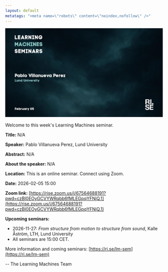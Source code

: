 ```yaml
---
layout: default
metatags: "<meta name=\"robots\" content=\"noindex,nofollow\" />"
---
```

<img src="/lm/2026-02-05-youtube-thumbnail-pablo-villanueva-perez.jpg" />
 
Welcome to this week's Learning Machines seminar.

**Title:** N/A

**Speaker:** Pablo Villanueva Perez, Lund University

**Abstract:** N/A

**About the speaker:** N/A

**Location:** This is an online seminar. Connect using Zoom.

**Date:** 2026-02-05 15:00

**Zoom link:** [https://rise.zoom.us/j/67564688191?pwd=czBI0EOyGCVYWRqbb6fMLEGpqYFNjQ.1](https://rise.zoom.us/j/67564688191?pwd=czBI0EOyGCVYWRqbb6fMLEGpqYFNjQ.1)

**Upcoming seminars:**

* 2026-11-27: *From structure from motion to structure from sound*, Kalle Åström, LTH, Lund University
* All seminars are 15:00 CET.

More information and coming seminars: [https://ri.se/lm-sem](https://ri.se/lm-sem)

-- The Learning Machines Team

